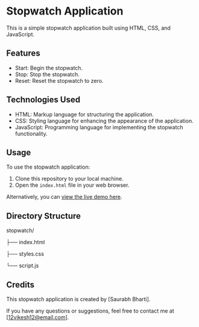 # Stopwatch Application

This is a simple stopwatch application built using HTML, CSS, and JavaScript.

## Features

- Start: Begin the stopwatch.
- Stop: Stop the stopwatch.
- Reset: Reset the stopwatch to zero.

## Technologies Used

- HTML: Markup language for structuring the application.
- CSS: Styling language for enhancing the appearance of the application.
- JavaScript: Programming language for implementing the stopwatch functionality.

## Usage

To use the stopwatch application:

1. Clone this repository to your local machine.
2. Open the `index.html` file in your web browser.

Alternatively, you can [view the live demo here](https://saurabhbharti2024.github.io/Stopwatch/).

## Directory Structure

stopwatch/

├── index.html

├── styles.css

└── script.js

## Credits

This stopwatch application is created by [Saurabh Bharti].

If you have any questions or suggestions, feel free to contact me at [12vikesh12@email.com].
